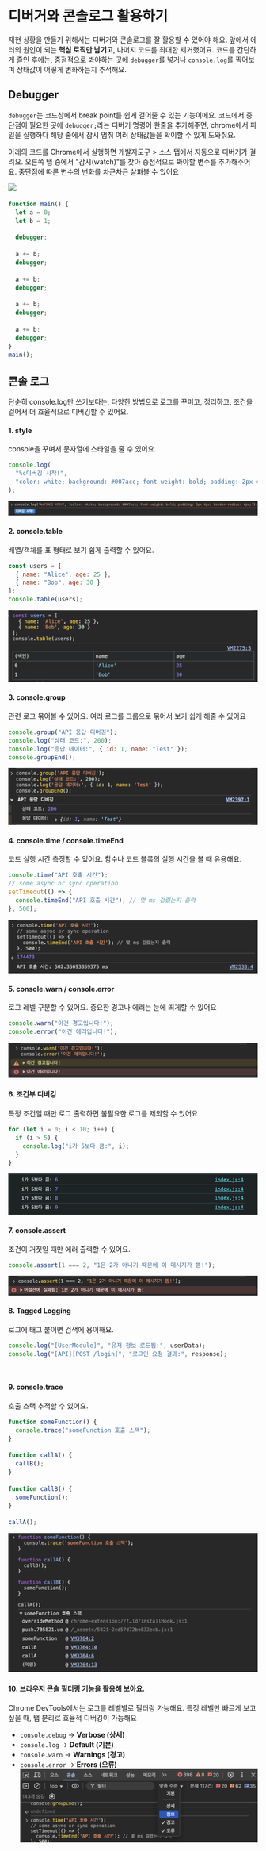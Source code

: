 # 디버거와 콘솔로그 활용하기

재현 상황을 만들기 위해서는 디버거와 콘솔로그를 잘 활용할 수 있어야 해요. 앞에서 에러의 원인이 되는 **핵심 로직만 남기고**, 나머지 코드를 최대한 제거했어요. 코드를 간단하게 줄인 후에는, 중점적으로 봐야하는 곳에 `debugger`를 넣거나 `console.log`를 찍어보며 상태값이 어떻게 변화하는지 추적해요.

## Debugger

`debugger`는 코드상에서 break point를 쉽게 걸어줄 수 있는 기능이에요. 코드에서 중단점이 필요한 곳에 `debugger;`라는 디버거 명령어 한줄을 추가해주면, chrome에서 파일을 실행하다 해당 줄에서 잠시 멈춰 여러 상태값들을 확이할 수 있게 도와줘요.

아래의 코드를 Chrome에서 실행하면 개발자도구 > 소스 탭에서 자동으로 디버거가 걸려요. 오른쪽 탭 중에서 "감시(watch)"를 찾아 중점적으로 봐야할 변수를 추가해주어요. 중단점에 따른 변수의 변화를 차근차근 살펴볼 수 있어요

![](../../images/reproduce/chrome-debugger.gif)

```js 5,8,11,14,17
function main() {
  let a = 0;
  let b = 1;

  debugger;

  a += b;
  debugger;

  a += b;
  debugger;

  a += b;
  debugger;

  a += b;
  debugger;
}
main();
```

## 콘솔 로그

단순히 console.log만 쓰기보다는, 다양한 방법으로 로그를 꾸미고, 정리하고, 조건을 걸어서 더 효율적으로 디버깅할 수 있어요.

#### 1. style

console을 꾸며서 문자열에 스타일을 줄 수 있어요.

```js
console.log(
  "%c디버깅 시작!",
  "color: white; background: #007acc; font-weight: bold; padding: 2px 4px; border-radius: 4px;"
);
```

![](../../images/reproduce/console/1.png)
<br>

#### 2. console.table

배열/객체를 표 형태로 보기 쉽게 출력할 수 있어요.

```js
const users = [
  { name: "Alice", age: 25 },
  { name: "Bob", age: 30 }
];
console.table(users);
```

![](../../images/reproduce/console/2.png)
<br>

#### 3. console.group

관련 로그 묶어볼 수 있어요. 여러 로그를 그룹으로 묶어서 보기 쉽게 해줄 수 있어요

```js
console.group("API 응답 디버깅");
console.log("상태 코드:", 200);
console.log("응답 데이터:", { id: 1, name: "Test" });
console.groupEnd();
```

![](../../images/reproduce/console/3.png)
<br>

#### 4. console.time / console.timeEnd

코드 실행 시간 측정할 수 있어요. 함수나 코드 블록의 실행 시간을 볼 때 유용해요.

```js
console.time("API 호출 시간");
// some async or sync operation
setTimeout(() => {
  console.timeEnd("API 호출 시간"); // 몇 ms 걸렸는지 출력
}, 500);
```

![](../../images/reproduce/console/4.png)
<br>

#### 5. console.warn / console.error

로그 레벨 구분할 수 있어요. 중요한 경고나 에러는 눈에 띄게할 수 있어요

```js
console.warn("이건 경고입니다!");
console.error("이건 에러입니다!");
```

![](../../images/reproduce/console/5.png)
<br>

#### 6. 조건부 디버깅

특정 조건일 때만 로그 출력하면 불필요한 로그를 제외할 수 있어요

```js
for (let i = 0; i < 10; i++) {
  if (i > 5) {
    console.log("i가 5보다 큼:", i);
  }
}
```

![](../../images/reproduce/console/6.png)
<br>

#### 7. console.assert

조건이 거짓일 때만 에러 출력할 수 있어요.

```js
console.assert(1 === 2, "1은 2가 아니기 때문에 이 메시지가 뜸!");
```

![](../../images/reproduce/console/7.png)
<br>

#### 8. Tagged Logging

로그에 태그 붙이면 검색에 용이해요.

```js
console.log("[UserModule]", "유저 정보 로드됨:", userData);
console.log("[API][POST /login]", "로그인 요청 결과:", response);
```

<br>

#### 9. console.trace

호출 스택 추적할 수 있어요.

```js
function someFunction() {
  console.trace("someFunction 호출 스택");
}

function callA() {
  callB();
}

function callB() {
  someFunction();
}

callA();
```

![](../../images/reproduce/console/9.png)
<br>

#### 10. 브라우저 콘솔 필터링 기능을 활용해 보아요.

Chrome DevTools에서는 로그를 레벨별로 필터링 가능해요. 특정 레벨만 빠르게 보고 싶을 때, 탭 분리로 효율적 디버깅이 가능해요

- `console.debug` → **Verbose (상세)**
- `console.log` → **Default (기본)**
- `console.warn` → **Warnings (경고)**
- `console.error` → **Errors (오류)**
  ![](../../images/reproduce/console/10.png)
